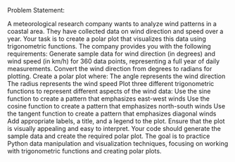 Problem Statement:

A meteorological research company wants to analyze wind patterns in a
coastal area.
They have collected data on wind direction and speed over a year.
Your task is to create a polar plot that visualizes this data using
trigonometric functions.
The company provides you with the following requirements:
Generate sample data for wind direction (in degrees) and wind speed (in
km/h) for 360 data points, representing a full year of daily measurements.
Convert the wind direction from degrees to radians for plotting.
Create a polar plot where:
The angle represents the wind direction
The radius represents the wind speed
Plot three different trigonometric functions to represent different aspects of
the wind data:
Use the sine function to create a pattern that emphasizes east-west winds
Use the cosine function to create a pattern that emphasizes north-south
winds
Use the tangent function to create a pattern that emphasizes diagonal winds
Add appropriate labels, a title, and a legend to the plot.
Ensure that the plot is visually appealing and easy to interpret.
Your code should generate the sample data and create the required polar
plot.
The goal is to practice Python data manipulation and visualization
techniques,
focusing on working with trigonometric functions and creating polar plots.
